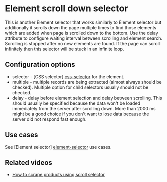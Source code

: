 # Element scroll down selector

This is another Element selector that works similarly to Element selector but
additionally it scrolls down the page multiple times to find those elements
which are added when page is scrolled down to the bottom. Use the delay
attribute to configure waiting interval between scrolling and element search.
Scrolling is stopped after no new elements are found. If the page can scroll
infinitely then this selector will be stuck in an infinite loop.

## Configuration options

 * selector - [CSS selector] [css-selector] for the element.
 * multiple - multiple records are being extracted (almost always should be
 checked). Multiple option for child selectors usually should not be checked.
 * delay - delay before element selection and delay between scrolling. This
 should usually be specified because the data won't be loaded immediately from
 the server after scrolling down. More than 2000 ms might be a good choice if
 you don't want to lose data because the server did not respond fast enough.

## Use cases
See [Element selector] [element-selector] use cases.

## Related videos

* [How to scrape products using scroll selector]

 [element-selector]: Element%20selector.md
 [css-selector]: ../CSS%20selector.md
[How to scrape products using scroll selector]:
https://www.webscraper.io/how-to-video/element-scroll-selector
